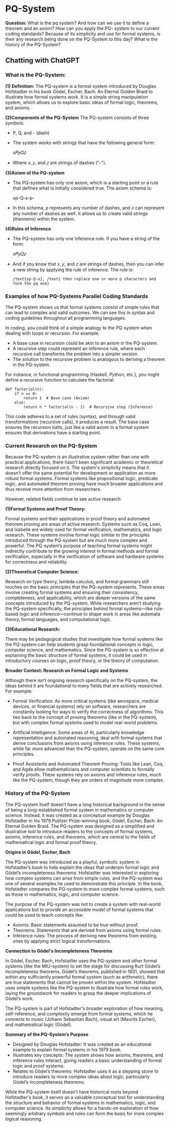 # PQ-System
**Question:** What is the pq system? And how can we use it to define a theorem and an axiom? How can you apply the PQ- system to our current coding standards? Because of its simplicity and use for formal systems, is their any research being done on the PQ-System to this day? What is the history of the PQ-System? 

## Chatting with ChatGPT

### What is the PQ-System:
**(1) Definition:** The PQ-system is a formal system introduced by Douglas Hofstadter in his book Gödel, Escher, Bach: An Eternal Golden Braid to illustrate how formal systems work. It is a simple string manipulation system, which allows us to explore basic ideas of formal logic, theorems, and axioms.

**(2)Components of the PQ-System**
The PQ-system consists of three symbols:

- P, Q, and - (dash)
- The system works with strings that have the following general form:

    𝑥𝑃𝑦𝑄𝑧
  
- Where 𝑥, 𝑦, and 𝑧 are strings of dashes ("-").

**(3)Axiom of the PQ-system**
- The PQ-system has only one axiom, which is a starting point or a rule that defines what is initially considered true. The axiom schema is:

    xp-Q-x-p-

- In this schema, 𝑝 represents any number of dashes, and 𝑥 can represent any number of dashes as well. It allows us to create valid strings (theorems) within the system.

**(4)Rules of Inference**
- The PQ-system has only one inference rule. If you have a string of the form:

    𝑥𝑃𝑦𝑄𝑧
- And if you know that 𝑥, 𝑦, and 𝑧 are strings of dashes, then you can infer a new string by applying the rule of inference. The rule is:

      /text{xp-Q-x}, /text{ then replace one or more p characters and form the pq one}


### Examples of how PQ-Systems Parallel Coding Standards
The PQ-system shows us that formal systems consist of simple rules that can lead to complex and valid outcomes. We can see this in syntax and coding guidelines throughout all programming languages.

In coding, you could think of a simple analogy to the PQ-system when dealing with loops or recursion. For example:
- A base case in recursion could be akin to an axiom in the PQ-system.
- A recursive step could represent an inference rule, where each recursive call transforms the problem into a simpler version.
- The solution to the recursive problem is analogous to deriving a theorem in the PQ-system.

For instance, in functional programming (Haskell, Python, etc.), you might define a recursive function to calculate the factorial:

    def factorial(n):
        if n == 0:
            return 1  # Base case (Axiom)
        else:
            return n * factorial(n - 1)  # Recursive step (Inference)
        
This code adheres to a set of rules (syntax), and through valid transformations (recursive calls), it produces a result. The base case ensures the recursion halts, just like a valid axiom in a formal system ensures that derivations have a starting point.

### Current Research on the PQ-System

Because the PQ-system is an illustrative system rather than one with practical applications, there hasn't been significant academic or theoretical research directly focused on it. The system's simplicity means that it doesn’t offer the same potential for development or application as more robust formal systems. Formal systems like propositional logic, predicate logic, and automated theorem proving have much broader applications and thus receive more attention from researchers.

However, related fields continue to see active research:

**(1)Formal Systems and Proof Theory:**

Formal systems and their applications in proof theory and automated theorem proving are areas of active research. Systems such as Coq, Lean, and Isabelle are widely used for formal verification, mathematics, and logic research. These systems involve formal logic similar to the principles introduced through the PQ-system but are much more complex and powerful.
The PQ-system’s purpose of teaching formal systems might indirectly contribute to the growing interest in formal methods and formal verification, especially in the verification of software and hardware systems for correctness and reliability.

**(2)Theoretical Computer Science:**

Research on type theory, lambda calculus, and formal grammars still touches on the basic principles that the PQ-system represents. These areas involve creating formal systems and ensuring their consistency, completeness, and applicability, which are deeper versions of the same concepts introduced by the PQ-system.
While researchers aren’t studying the PQ-system specifically, the principles behind formal systems—like rule-based logic and inference—continue to shape work in areas like automata theory, formal languages, and computational logic.

**(3)Educational Research:**

There may be pedagogical studies that investigate how formal systems like the PQ-system can help students grasp foundational concepts in logic, computer science, and mathematics. Since the PQ-system is so effective at explaining the basic structure of formal systems, it could be used in introductory courses on logic, proof theory, or the theory of computation.

**Broader Context: Research on Formal Logic and Systems**

Although there isn’t ongoing research specifically on the PQ-system, the ideas behind it are foundational to many fields that are actively researched. For example:

- Formal Verification: As more critical systems (like aerospace, medical devices, or financial systems) rely on software, researchers are constantly looking for ways to verify the correctness of algorithms. This ties back to the concept of proving theorems (like in the PQ-system), but with complex formal systems used to model real-world problems.

- Artificial Intelligence: Some areas of AI, particularly knowledge representation and automated reasoning, deal with formal systems that derive conclusions from axioms using inference rules. These systems, while far more advanced than the PQ-system, operate on the same core principles.

- Proof Assistants and Automated Theorem Proving: Tools like Lean, Coq, and Agda allow mathematicians and computer scientists to formally verify proofs. These systems rely on axioms and inference rules, much like the PQ-system, though they are orders of magnitude more complex.

### History of the PQ-System

The PQ-system itself doesn’t have a long historical background in the sense of being a long-established formal system in mathematics or computer science. Instead, it was created as a conceptual example by Douglas Hofstadter in his 1979 Pulitzer Prize-winning book, Gödel, Escher, Bach: An Eternal Golden Braid. The PQ-system was designed as a simplified and illustrative tool to introduce readers to the concepts of formal systems, axioms, inference rules, and theorems, which are central to the fields of mathematical logic and formal proof theory.

**Origins in Gödel, Escher, Bach**

The PQ-system was introduced as a playful, symbolic system in Hofstadter’s book to help explain the ideas that underpin formal logic and Gödel’s incompleteness theorems. Hofstadter was interested in exploring how complex systems can arise from simple rules, and the PQ-system was one of several examples he used to demonstrate this principle. In the book, Hofstadter compares the PQ-system to more complex formal systems, such as those in mathematics, logic, and computer science.

The purpose of the PQ-system was not to create a system with real-world applications but to provide an accessible model of formal systems that could be used to teach concepts like:

- Axioms: Basic statements assumed to be true without proof.
- Theorems: Statements that are derived from axioms using formal rules.
- Inference rules: The process of deriving new theorems from existing ones by applying strict logical transformations.
  
**Connection to Gödel's Incompleteness Theorems**

In Gödel, Escher, Bach, Hofstadter uses the PQ-system and other formal systems (like the MIU-system) to set the stage for discussing Kurt Gödel’s incompleteness theorems. Gödel’s theorems, published in 1931, showed that within any sufficiently powerful formal system (such as arithmetic), there are true statements that cannot be proven within the system. Hofstadter uses simple systems like the PQ-system to illustrate how formal rules work, laying the groundwork for readers to grasp the deeper implications of Gödel’s work.

The PQ-system is part of Hofstadter's broader exploration of how meaning, self-reference, and complexity emerge from formal systems, which he connects to music (Johann Sebastian Bach), visual art (Maurits Escher), and mathematical logic (Gödel).

**Summary of the PQ-System’s Purpose**

- Designed by Douglas Hofstadter: It was created as an educational example to explain formal systems in his 1979 book.
- Illustrates key concepts: The system shows how axioms, theorems, and inference rules interact, giving readers a basic understanding of formal logic and proof systems.
- Relates to Gödel’s theorems: Hofstadter uses it as a stepping stone to introduce readers to more complex ideas about logic, particularly Gödel’s incompleteness theorems.

While the PQ-system itself doesn’t have historical roots beyond Hofstadter's book, it serves as a valuable conceptual tool for understanding the structure and behavior of formal systems in mathematics, logic, and computer science. Its simplicity allows for a hands-on exploration of how seemingly arbitrary symbols and rules can form the basis for more complex logical reasoning.


